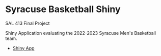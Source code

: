 # Syracuse Basketball Shiny

SAL 413 Final Project

Shiny Application evaluating the 2022-2023 Syracuse Men's Basketball team. 

- [Shiny App](https://jarrett-markman.shinyapps.io/final/)
